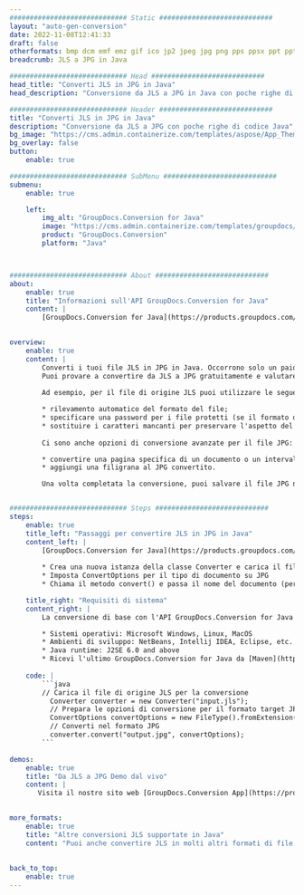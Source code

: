 ```yaml
---
############################# Static ############################
layout: "auto-gen-conversion"
date: 2022-11-08T12:41:33
draft: false
otherformats: bmp dcm emf emz gif ico jp2 jpeg jpg png pps ppsx ppt pptx psb psd svg svgz tga tif tiff webp wmf wmz
breadcrumb: JLS a JPG in Java

############################# Head ############################
head_title: "Converti JLS in JPG in Java"
head_description: "Conversione da JLS a JPG in Java con poche righe di codice. Converti oltre 160 formati di file utilizzando l'API di conversione dei documenti GroupDocs per Java"

############################# Header ############################
title: "Converti JLS in JPG in Java"
description: "Conversione da JLS a JPG con poche righe di codice Java"
bg_image: "https://cms.admin.containerize.com/templates/aspose/App_Themes/V3/images/bg/header1.png"
bg_overlay: false
button:
    enable: true

############################# SubMenu ############################
submenu:
    enable: true

    left:
        img_alt: "GroupDocs.Conversion for Java"
        image: "https://cms.admin.containerize.com/templates/groupdocs/images/product-logos/90x90-noborder/groupdocs-conversion-java.png"
        product: "GroupDocs.Conversion"
        platform: "Java"



############################# About ############################
about:
    enable: true
    title: "Informazioni sull'API GroupDocs.Conversion for Java"
    content: |
        [GroupDocs.Conversion for Java](https://products.groupdocs.com/conversion/java/) è un'API di conversione di formati di file avanzata per la conversione tra formati di immagini e documenti popolari come Microsoft Office, OpenDocument, PDF, HTML, e-mail, CAD. e molto altro ancora con poche righe di codice. L'API nativa rileva automaticamente i formati dei documenti originali e offre molte opzioni per personalizzare i documenti convertiti. Insieme alla funzione di estrazione delle informazioni da un documento, supporta anche la memorizzazione nella cache dei risultati della conversione sul disco locale per impostazione predefinita. Tuttavia, qualsiasi tipo di archiviazione della cache può essere supportato implementando le interfacce appropriate: Amazon S3, Dropbox, Google Drive, Windows Azure, Reddis o qualsiasi altro.
    

overview:
    enable: true
    content: |
        Converti i tuoi file JLS in JPG in Java. Occorrono solo un paio di righe di codice Java su qualsiasi piattaforma di tua scelta, come Windows, Linux, macOS.
        Puoi provare a convertire da JLS a JPG gratuitamente e valutare la qualità dei risultati della conversione. Insieme a semplici script di conversione file, puoi provare opzioni più sofisticate per caricare il file sorgente JLS e memorizzare l'output JPG. 
        
        Ad esempio, per il file di origine JLS puoi utilizzare le seguenti opzioni di caricamento:

        * rilevamento automatico del formato del file;
        * specificare una password per i file protetti (se il formato del file lo supporta);
        * sostituire i caratteri mancanti per preservare l'aspetto del documento.
        
        Ci sono anche opzioni di conversione avanzate per il file JPG:

        * convertire una pagina specifica di un documento o un intervallo di pagine;
        * aggiungi una filigrana al JPG convertito.

        Una volta completata la conversione, puoi salvare il file JPG nel tuo percorso file locale o in qualsiasi archivio di terze parti come FTP, Amazon S3, Google Drive, Dropbox ecc. Nota: per convertire JLS a JPG, non è necessario installare alcun software aggiuntivo, come MS Office, Open Office, Adobe Acrobat Reader ecc.


############################# Steps ############################
steps:
    enable: true
    title_left: "Passaggi per convertire JLS in JPG in Java"
    content_left: |
        [GroupDocs.Conversion for Java](https://products.groupdocs.com/conversion/java/) consente agli sviluppatori di convertire facilmente il file JLS in JPG con poche righe di codice.
        
        * Crea una nuova istanza della classe Converter e carica il file JLS con il percorso completo
        * Imposta ConvertOptions per il tipo di documento su JPG
        * Chiama il metodo convert() e passa il nome del documento (percorso completo) e il formato (JPG) come parametro

    title_right: "Requisiti di sistema"
    content_right: |
        La conversione di base con l'API GroupDocs.Conversion for Java può essere eseguita con poche righe di codice. Le nostre API sono supportate su tutte le principali piattaforme e sistemi operativi. Prima di eseguire il codice seguente, assicurati di avere i seguenti prerequisiti installati sul tuo sistema.

        * Sistemi operativi: Microsoft Windows, Linux, MacOS
        * Ambienti di sviluppo: NetBeans, Intellij IDEA, Eclipse, etc.
        * Java runtime: J2SE 6.0 and above
        * Ricevi l'ultimo GroupDocs.Conversion for Java da [Maven](https://repository.groupdocs.com/webapp/#/artifacts/browse/tree/General/repo/com/groupdocs/groupdocs-conversion)
         
    code: |
        ```java    
        // Carica il file di origine JLS per la conversione
          Converter converter = new Converter("input.jls");
          // Prepara le opzioni di conversione per il formato target JPG
          ConvertOptions convertOptions = new FileType().fromExtension("jpg").getConvertOptions();
          // Converti nel formato JPG
          converter.convert("output.jpg", convertOptions);
        ```

demos:
    enable: true
    title: "Da JLS a JPG Demo dal vivo"
    content: |
       Visita il nostro sito web [GroupDocs.Conversion App](https://products.groupdocs.app/conversion/family) e prova subito la conversione da JLS a JPG. La demo gratuita ha i seguenti vantaggi
          

more_formats:
    enable: true
    title: "Altre conversioni JLS supportate in Java"
    content: "Puoi anche convertire JLS in molti altri formati di file. Si prega di consultare l'elenco di seguito."
       
       
back_to_top:
    enable: true
---
```

